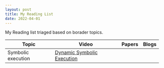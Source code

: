 ```yaml
---
layout: post
title: My Reading List
date: 2022-04-01
---
```

My Reading list triaged based on borader topics.


| Topic              | Video                                                                     | Papers | Blogs |
|--------------------|---------------------------------------------------------------------------|--------|-------|
| Symbolic execution | [Dynamic Symbolic Execution](https://www.youtube.com/watch?v=QrtGOrSrVPQ) |        |       |
